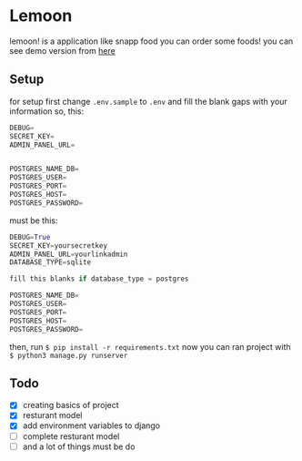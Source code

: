 # Lemoon
lemoon! is a application like snapp food you can order some foods!
you can see demo version from [here](https://lemoonad.herokuapp.com/)
## Setup
for setup first change `.env.sample` to `.env`
and fill the blank gaps with your information
so, this:
```python
DEBUG=
SECRET_KEY=
ADMIN_PANEL_URL=


POSTGRES_NAME_DB=
POSTGRES_USER=
POSTGRES_PORT=
POSTGRES_HOST=
POSTGRES_PASSWORD=
```
must be this:
```python
DEBUG=True
SECRET_KEY=yoursecretkey
ADMIN_PANEL_URL=yourlinkadmin
DATABASE_TYPE=sqlite 

fill this blanks if database_type = postgres

POSTGRES_NAME_DB=
POSTGRES_USER=
POSTGRES_PORT=
POSTGRES_HOST=
POSTGRES_PASSWORD=
```
then, run `$ pip install -r requirements.txt`
now you can ran project with `$ python3 manage.py runserver`
## Todo
- [x] creating basics of project
- [x] resturant model
- [x] add environment variables to django
- [ ] complete resturant model 
- [ ] and a lot of things must be do
